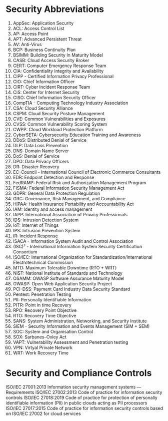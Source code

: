 # Security Abbreviations

1. AppSec: Application Security
2. ACL: Access Control List 
3. AP: Access Point
4. APT: Advanced Persistent Threat
5. AV: Anti-Virus
6. BCP: Business Continuity Plan
7. BSIMM: Building Security In Maturity Model
8. CASB: Cloud Access Security Broker 
9. CERT: Computer Emergency Response Team
10. CIA: Confidentiality Integrity and Availability 
11. CIPP - Certified Information Privacy Professional 
12. CIO: Chief Information Officer 
13. CIRT: Cyber Incident Response Team 
14. CIS: Center for Internet Security
15. CISO: Chief Information Security Officer
16. CompTIA - Computing Technology Industry Association 
17. CSA: Cloud Security Alliance
18. CSPM: Cloud Security Posture Management
19. CVE: Common Vulnerabilities and Exposures
20. CVSS: Common Vulnerability Scoring System
21. CWPP: Cloud Workload Protection Platform
22. CyberSETA: Cybersecurity Education Training and Awareness
23. DDoS: Distributed Denial of Service
24. DLP: Data Loss Prevention
25. DNS: Domain Name Server
26. DoS: Denial of Service
27. DPO: Data Privacy Officers
28. DR: Disaster Recovery
29. EC-Council - International Council of Electronic Commerce Consultants
30. EDR: Endpoint Detection and Response
31. FedRAMP: Federal Risk and Authorization Management Program
32. FISMA: Federal Information Security Management Act
33. GDPR: General Data Protection Regulation
34. GRC: Governance, Risk Management, and Compliance
35. HIPAA: Health Insurance Portability and Accountability Act
36. IAM: Identity and access management
37. IAPP: International Association of Privacy Professionals
38. IDS: Intrusion Detection System
39. IoT: Internet of Things
40. IPS: Intrusion Prevention System
41. IR: Incident Response
42. ISACA - Information System Audit and Control Association
43. (ISC)² - International Information System Security Certification Consortium
44. ISO/IEC: International Organization for Standardization/International Electrotechnical Commission
45. MTD: Maximum Tolerable Downtime (RTO + WRT)
46. NIST: National Institute of Standards and Technology
47. OSAMM: OWASP Software Assurance Maturity Model
48. OWASP: Open Web Application Security Project
49. PCI-DSS: Payment Card Industry Data Security Standard
50. Pentest: Penetration Testing
51. PII: Personally Identifiable Information
52. PITR: Point in time Recovery
53. RPO: Recovery Point Objective
54. RTO: Recovery Time Objective
55. SANS: System Administration, Networking, and Security Institute
56. SIEM - Security Information and Events Management (SIM + SEM)
57. SOC: System and Organisation Control
58. SOX: Sarbanes–Oxley Act
59. VAPT: Vulnerability Assessment and Penetration testing
60. VPN: Virtyal Private Network
61. WRT: Work Recovery Time

# Security and Compliance Controls
ISO/IEC 27001:2013 Information security management systems — Requirements
ISO/IEC 27002:2013 Code of practice for information security controls
ISO/IEC 27018:2019 Code of practice for protection of personally identifiable information (PII) in public clouds acting as PII processors
ISO/IEC 27017:2015 Code of practice for information security controls based on ISO/IEC 27002 for cloud services

